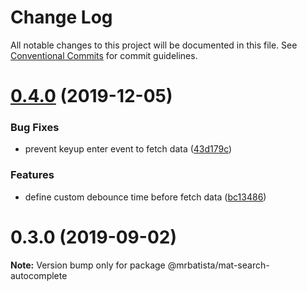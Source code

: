 # Change Log

All notable changes to this project will be documented in this file.
See [Conventional Commits](https://conventionalcommits.org) for commit guidelines.

# [0.4.0](https://github.com/mrbatista/ngx-material-components/compare/@mrbatista/mat-search-autocomplete@0.3.0...@mrbatista/mat-search-autocomplete@0.4.0) (2019-12-05)


### Bug Fixes

* prevent keyup enter event to fetch data ([43d179c](https://github.com/mrbatista/ngx-material-components/commit/43d179c))


### Features

* define custom debounce time before fetch data ([bc13486](https://github.com/mrbatista/ngx-material-components/commit/bc13486))





# 0.3.0 (2019-09-02)

**Note:** Version bump only for package @mrbatista/mat-search-autocomplete
